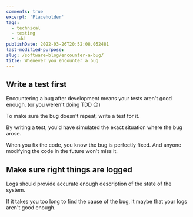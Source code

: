 ```yaml
---
comments: true
excerpt: 'Placeholder'
tags:
  - technical
  - testing
  - tdd
publishDate: 2022-03-26T20:52:08.052481
last-modified-purpose:
slug: /software-blog/encounter-a-bug/
title: Whenever you encounter a bug
---
```


## Write a test first

Encountering a bug after development means your tests aren't good enough. (or you weren't doing TDD 😉)

To make sure the bug doesn't repeat, write a test for it.

By writing a test, you'd have simulated the exact situation where the bug arose.

When you fix the code, you know the bug is perfectly fixed. And anyone modifying the code in the future won't miss it.

## Make sure right things are logged

Logs should provide accurate enough description of the state of the system.

If it takes you too long to find the cause of the bug, it maybe that your logs aren't good enough.
